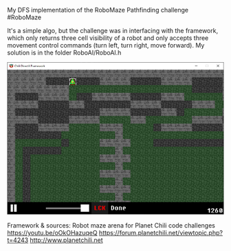 My DFS implementation of the RoboMaze Pathfinding challenge #RoboMaze

It's a simple algo, but the challenge was in interfacing with the framework, which only returns three cell visibility of a robot and only accepts three movement control commands (turn left, turn right, move forward).
My solution is in the folder RoboAI/RoboAI.h

![RobotMaze Screenshot](RoboMaze_screenshot.png)

Framework & sources:
Robot maze arena for Planet Chili code challenges 
https://youtu.be/oOkOHazuqeQ
https://forum.planetchili.net/viewtopic.php?t=4243
http://www.planetchili.net


